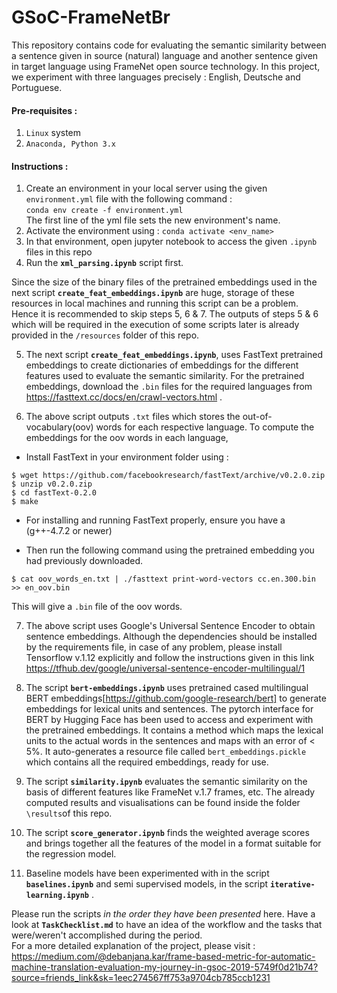 # GSoC-FrameNetBr

This repository contains code for evaluating the semantic similarity between a sentence given in source (natural) language and another sentence given in target language using FrameNet open source technology. In this project, we experiment with three languages precisely : English, Deutsche and Portuguese.

#### Pre-requisites :
1. `Linux` system
2. `Anaconda, Python 3.x`

#### Instructions :
1. Create an environment in your local server using the given `environment.yml` file with the following command :  
`conda env create -f environment.yml`  
The first line of the yml file sets the new environment's name.
2. Activate the environment using :
`conda activate <env_name>`
3. In that environment, open jupyter notebook to access the given `.ipynb` files in this repo
4. Run the **`xml_parsing.ipynb`** script first.

Since the size of the binary files of the pretrained embeddings used in the next script **`create_feat_embeddings.ipynb`** are huge, storage of these resources in local machines and running this script can be a problem. Hence it is recommended to skip steps 5, 6 & 7. The outputs of steps 5 & 6 which will be required in the execution of some scripts later is already provided in the `/resources` folder of this repo.

5. The next script **`create_feat_embeddings.ipynb`**, uses FastText pretrained embeddings to create dictionaries of embeddings for the different features used to evaluate the semantic similarity. For the pretrained embeddings, download the `.bin` files for the required languages from https://fasttext.cc/docs/en/crawl-vectors.html .

6. The above script outputs `.txt` files which stores the out-of-vocabulary(oov) words for each respective language. To compute the embeddings for the oov words in each language,
* Install FastText in your environment folder using : 
```
$ wget https://github.com/facebookresearch/fastText/archive/v0.2.0.zip
$ unzip v0.2.0.zip
$ cd fastText-0.2.0
$ make
```
- For installing and running FastText properly, ensure you have a (g++-4.7.2 or newer)
* Then run the following command using the pretrained embedding you had previously downloaded.
```
$ cat oov_words_en.txt | ./fasttext print-word-vectors cc.en.300.bin >> en_oov.bin
```
This will give a `.bin` file of the oov words.

7. The above script uses Google's Universal Sentence Encoder to obtain sentence embeddings. Although the dependencies should be installed by the requirements file, in case of any problem, please install Tensorflow v.1.12 explicitly and follow the instructions given in this link https://tfhub.dev/google/universal-sentence-encoder-multilingual/1

8. The script **`bert-embeddings.ipynb`** uses pretrained cased multilingual BERT embeddings[https://github.com/google-research/bert] to generate embeddings for lexical units and sentences. The pytorch interface for BERT by Hugging Face has been used to access and experiment with the pretrained embeddings. It contains a method which maps the lexical units to the actual words in the sentences and maps with an error of < 5%. It auto-generates a resource file called `bert_embeddings.pickle` which contains all the required embeddings, ready for use.

9. The script **`similarity.ipynb`** evaluates the semantic similarity on the basis of different features like FrameNet v.1.7 frames, etc. The already computed results and visualisations can be found inside the folder `\results`of this repo.

10. The script **`score_generator.ipynb`** finds the weighted average scores and brings together all the features of the model in a format suitable for the regression model.

11. Baseline models have been experimented with in the script **`baselines.ipynb`** and semi supervised models, in the script **`iterative-learning.ipynb`** .

Please run the scripts *in the order they have been presented* here.  Have a look at **`TaskChecklist.md`** to have an idea of the workflow and the tasks that were/weren't accomplished during the period.  
For a more detailed explanation of the project, please visit : https://medium.com/@debanjana.kar/frame-based-metric-for-automatic-machine-translation-evaluation-my-journey-in-gsoc-2019-5749f0d21b74?source=friends_link&sk=1eec274567ff753a9704cb785ccb1231


